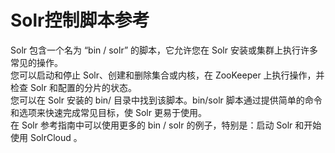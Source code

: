 # Solr控制脚本参考

Solr 包含一个名为 “bin / solr” 的脚本，它允许您在 Solr 安装或集群上执行许多常见的操作。  
您可以启动和停止 Solr、创建和删除集合或内核，在 ZooKeeper 上执行操作，并检查 Solr 和配置的分片的状态。  
您可以在 Solr 安装的 bin/ 目录中找到该脚本。bin/solr 脚本通过提供简单的命令和选项来快速完成常见目标，使 Solr 更易于使用。  
在 Solr 参考指南中可以使用更多的 bin / solr 的例子，特别是：启动 Solr 和开始使用 SolrCloud 。  
